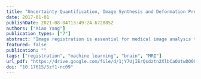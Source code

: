 ```yaml
---
title: "Uncertainty Quantification, Image Synthesis and Deformation Prediction for Image Registration"
date: 2017-01-01
publishDate: 2021-08-04T13:49:24.672885Z
authors: ["Xiao Yang"]
publication_types: ["7"]
abstract: "Image registration is essential for medical image analysis to provide spatial correspondences. It is a difficult problem due to the modeling complexity of image appearance and the computational complexity of the deformable registration models. Thus, several techniques are needed: Uncertainty measurements of the high-dimensional parameter space of the registration methods for the evaluation of the registration result; Registration methods for registering healthy medical images to pathological images with large appearance changes; Fast registration prediction techniques for uni-modal and multi-modal images. This dissertation addresses these problems and makes the following contributions: 1) A frame- work for uncertainty quantification of image registration results is proposed. The proposed method for uncertainty quantification utilizes a low-rank Hessian approximation to evaluate the variance/co- variance of the variational Gaussian distribution of the registration parameters. The method requires significantly less storage and computation time than computing the Hessian via finite difference while achieving excellent approximation accuracy, facilitating the computation of the variational approximation; 2) An image synthesis deep network for pathological image registration is developed. The network transforms a pathological image into a ‘quasi-normal’ image, making registrations more accurate; 3) A patch-based deep learning framework for registration parameter prediction using image appearances only is created. The network is capable of accurately predicting the initial momentum for the Large Deformation Diffeomorphic Metric Mapping (LDDMM) model for both uni-modal and multi-modal registration problems, while increasing the registration speed by at least an order of magnitude compared with optimization-based approaches and maintaining the theoretical properties of LDDMM. Applications of the methods include 1) Uncertainty quantification of LDDMM for 2D and 3D medical image registrations, which could be used for uncertainty-based image smoothing and subsequent analysis; 2) Quasi-normal image synthesis for the registration of brain images with tumors with potential extensions to other image registration problems with pathologies and 3) deformation prediction for various brain datasets and T1w/T2w magnetic resonance images (MRI), which could be incorporated into other medical image analysis tasks such as fast multi-atlas image segmentation, fast geodesic image regression, fast atlas construction and fast user-interactive registration refinement."
featured: false
publication: ""
tags: ["registration", "machine learning", "brain", "MRI"]
url_pdf: "https://drive.google.com/file/d/1jY7UjIErQsdztn2XlbCaOUtwDO0Uut6v"
doi: "10.17615/5zf1-nc09"
---
```


